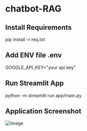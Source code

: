 # chatbot-RAG

## Install Requirements
pip install -r req.txt

## Add ENV file .env
GOOGLE_API_KEY="your api key"

## Run Streamlit App
python -m streamlit run app/main.py

## Application Screenshot
![Image](https://github.com/user-attachments/assets/5650bce8-c841-400c-baa3-b4ed876738ab)
